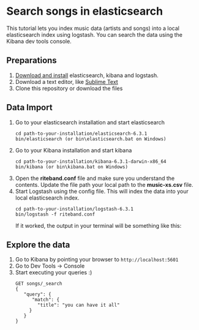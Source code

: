 # Search songs in elasticsearch

This tutorial lets you index music data (artists and songs) into a local elasticsearch index using logstash. You can search the data using the Kibana dev tools console. 

## Preparations 

1. [Download and install](https://www.elastic.co/downloads) elasticsearch, kibana and logstash.
2. Download a text editor, like [Sublime Text](https://www.sublimetext.com/3) 
3. Clone this repository or download the files 

## Data Import 
1. Go to your elasticsearch installation and start elasticsearch 
   ```
   cd path-to-your-installation/elasticsearch-6.3.1
   bin/elasticsearch (or bin\elasticsearch.bat on Windows) 
    ``` 
2. Go to your Kibana installation and start kibana 
    ```
    cd path-to-your-installation/kibana-6.3.1-darwin-x86_64
    bin/kibana (or bin\kibana.bat on Windows)
    ```
3. Open the **riteband.conf** file and make sure you understand the contents. Update the file path your local path to the **music-xs.csv** file. 
4. Start Logstash using the config file. This will index the data into your local elasticsearch index. 
    ```
   cd path-to-your-installation/logstash-6.3.1
   bin/logstash -f riteband.conf 
    ```
    If it worked, the output in your terminal will be something like this: 

## Explore the data 
1. Go to Kibana by pointing your browser to `http://localhost:5601`
2. Go to Dev Tools -> Console 
3. Start executing your queries :) 
     ```
    GET songs/_search
    {
        "query": {
           "match": {
             "title": "you can have it all"
          }
        }
    }
    ```
  


